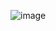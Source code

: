 ![image](https://github.com/re-na-ta/overthewire_bandit/assets/83365217/c3e59d05-1f29-4609-918f-ba9a400234bd)
